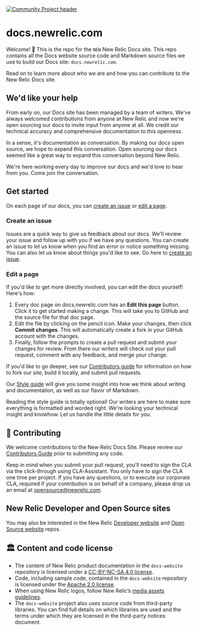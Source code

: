 [![Community Project header](https://github.com/newrelic/opensource-website/raw/master/src/images/categories/Community_Project.png)](https://opensource.newrelic.com/oss-category/#community-project)

# docs.newrelic.com

Welcome! 👋  This is the repo for the `NEW` New Relic Docs site. This repo contains all the Docs website source code and Markdown source files we use to build our Docs site: `docs.newrelic.com`.

Read on to learn more about who we are and how you can contribute to the New Relic Docs site.

## We'd like your help

From early on, our Docs site has been managed by a team of writers. We've always welcomed contributions from anyone at New Relic and now we're open sourcing our docs to invite input from anyone at all. We credit our technical accuracy and comprehensive documentation to this openness.

In a sense, it's documentation as conversation. By making our docs open source, we hope to expand this conversation. Open sourcing our docs seemed like a great way to expand this conversation beyond New Relic.

We're here working every day to improve our docs and we'd love to hear from you. Come join the conversation.

## Get started

On each page of our docs, you can [create an issue](https://github.com/newrelic/docs-website/issues/new/choose) or [edit a page](CONTRIBUTING.md).

### Create an issue

Issues are a quick way to give us feedback about our docs. We'll review your issue and follow up with you if we have any questions.
You can create an issue to let us know when you find an error or notice something missing. You can also let us know about things you'd like to see.
Go here to [create an issue](https://github.com/newrelic/docs-website/issues/new/choose).

### Edit a page

If you'd like to get more directly involved, you can edit the docs yourself! Here's how:

1. Every doc page on docs.newrelic.com has an **Edit this page** button. Click it to get started making a change. This will take you to GitHub and the source file for that doc page. 
2. Edit the file by clicking on the pencil icon. Make your changes, then click **Commit changes**. This will automatically create a fork in your GitHub account with the changes.
3. Finally, follow the prompts to create a pull request and submit your changes for review. From there our writers will check out your pull request, comment with any feedback, and merge your change.

If you'd like to go deeper, see our [Contributors guide](CONTRIBUTING.md) for information on how to fork our site, build it locally, and submit pull requests.

Our [Style guide](https://docs.newrelic.com/docs/style-guide) will give you some insight into how we think about writing and documentation, as well as our flavor of Markdown.

Reading the style guide is totally optional! Our writers are here to make sure everything is formatted and worded right. We're looking your technical insight and knowhow. Let us handle the little details for you.

## 🚧 Contributing

We welcome contributions to the New Relic Docs Site. Please review our [Contributors Guide](CONTRIBUTING.md) prior to submitting any code.

Keep in mind when you submit your pull request, you'll need to sign the CLA via the click-through using CLA-Assistant. You only have to sign the CLA one time per project. If you have any questions, or to execute our corporate CLA, required if your contribution is on behalf of a company, please drop us an email at opensource@newrelic.com.

## New Relic Developer and Open Source sites

You may also be interested in the New Relic [Developer website](https://github.com/newrelic/developer-website) and [Open Source website](https://github.com/newrelic/opensource-website) repos.

## 🏛️ Content and code license

- The content of New Relic product documentation in the `docs-website` repository is licensed under a [CC-BY-NC-SA 4.0 license](LICENSE).
- Code, including sample code, contained in the `docs-website` repository is licensed under the [Apache 2.0 license](LICENSE-CODE.md).
- When using New Relic logos, follow New Relic’s [media assets guidelines](https://newrelic.com/about/media-assets).
- The `docs-website` project also uses source code from third-party libraries. You can find full details on which libraries are used and the terms under which they are licensed in the third-party notices document.
